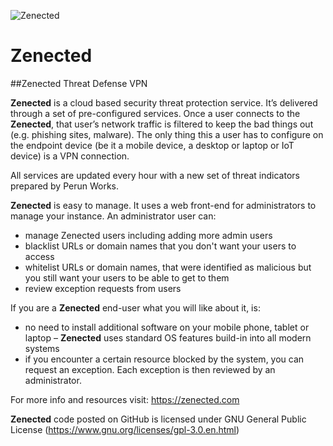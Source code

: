 ![Zenected](https://zenected.com/zenected_logo_h120.png)
# Zenected
##Zenected Threat Defense VPN

__Zenected__ is a cloud based security threat protection service. It’s delivered through a set of pre-configured services. Once a user connects to the __Zenected__, that user’s network traffic is filtered to keep the bad things out (e.g. phishing sites, malware). The only thing this a user has to configure on the endpoint device (be it a mobile device, a desktop or laptop or IoT device) is a VPN connection.

All services are updated every hour with a new set of threat indicators prepared by Perun Works.

__Zenected__ is easy to manage. It uses a web front-end for administrators to manage your instance. An administrator user can:
- manage Zenected users including adding more admin users
- blacklist URLs or domain names that you don't want your users to access
- whitelist URLs or domain names, that were identified as malicious but you still want your users to be able to get to them
- review exception requests from users

If you are a __Zenected__ end-user what you will like about it, is:
- no need to install additional software on your mobile phone, tablet or laptop – __Zenected__ uses standard OS features build-in into all modern systems
- if you encounter a certain resource blocked by the system, you can request an exception. Each exception is then reviewed by an administrator.

For more info and resources visit: https://zenected.com

__Zenected__ code posted on GitHub is licensed under GNU General Public License (https://www.gnu.org/licenses/gpl-3.0.en.html)
